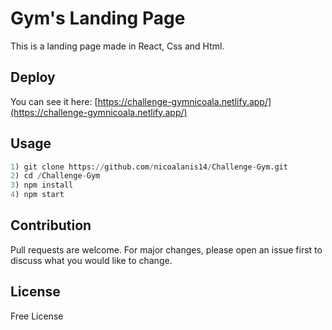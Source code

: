 # Gym's Landing Page

This is a landing page made in React, Css and Html.

## Deploy

You can see it here: [https://challenge-gymnicoala.netlify.app/](https://challenge-gymnicoala.netlify.app/)


## Usage

```python
1) git clone https://github.com/nicoalanis14/Challenge-Gym.git
2) cd /Challenge-Gym
3) npm install
4) npm start
```

## Contribution
Pull requests are welcome. For major changes, please open an issue first to discuss what you would like to change.

## License
Free License

